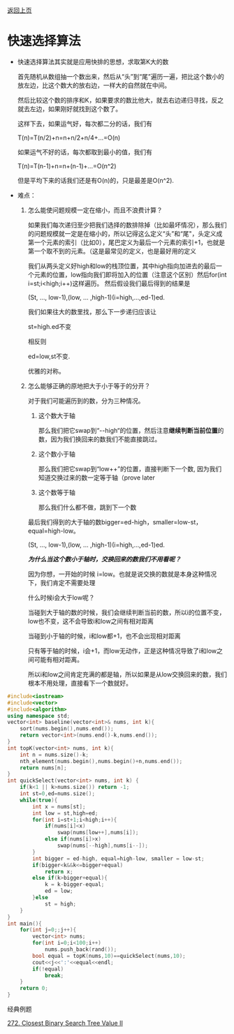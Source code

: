 [返回上页](..)

# 快速选择算法

- 快速选择算法其实就是应用快排的思想，求取第K大的数

  首先随机从数组抽一个数出来，然后从“头”到“尾”遍历一遍，把比这个数小的放左边，比这个数大的放右边，一样大的自然就在中间。

  然后比较这个数的排序和K，如果要求的数比他大，就去右边递归寻找，反之就去左边，如果刚好就找到这个数了。

  这样下去，如果运气好，每次都二分的话，我们有

  T(n)=T(n/2)+n=n+n/2+n/4+...=O(n)

  如果运气不好的话，每次都取到最小的值，我们有

  T(n)=T(n-1)+n=n+(n-1)+...=O(n^2)

  但是平均下来的话我们还是有O(n)的，只是最差是O(n^2).

- 难点：

  1. 怎么能使问题规模一定在缩小，而且不浪费计算？

     如果我们每次递归至少把我们选择的数排除掉（比如最坏情况），那么我们的问题规模就一定是在缩小的，所以记得这么定义“头”和“尾"，头定义成第一个元素的索引（比如0），尾巴定义为最后一个元素的索引+1，也就是第一个取不到的元素。（这是最常见的定义，也是最好用的定义

     我们从两头定义好high和low的栈顶位置，其中high指向加进去的最后一个元素的位置，low指向我们即将加入的位置（注意这个区别）然后for(int i=st;i<high;i++)这样遍历。 然后假设我们最后得到的结果是

     (St, ..., low-1),(low, ... ,high-1)(i=high,...,ed-1)ed.

     我们如果往大的数里找，那么下一步递归应该让

     st=high.ed不变

     相反则

     ed=low,st不变.

     优雅的对称。

  2. 怎么能够正确的原地把大于小于等于的分开？

     对于我们可能遍历到的数，分为三种情况。

     1. 这个数大于轴

        那么我们把它swap到“--high“的位置，然后注意**继续判断当前位置**的数，因为我们换回来的数我们不能直接跳过。

     2. 这个数小于轴

        那么我们把它swap到“low++”的位置，直接判断下一个数, 因为我们知道交换过来的数一定等于轴（prove later

     3. 这个数等于轴

        那么我们什么都不做，跳到下一个数

     最后我们得到的大于轴的数bigger=ed-high，smaller=low-st，equal=high-low。

     (St, ..., low-1),(low, ... ,high-1)(i=high,...,ed-1)ed.

     

     ***为什么当这个数小于轴时，交换回来的数我们不用看呢？***

     因为你想，一开始的时候 i=low。也就是说交换的数就是本身这种情况下，我们肯定不需要处理

     什么时候i会大于low呢？

     当碰到大于轴的数的时候，我们会继续判断当前的数，所以i的位置不变，low也不变，这不会导致i和low之间有相对距离

     当碰到小于轴的时候，i和low都+1，也不会出现相对距离

     只有等于轴的时候，i会+1，而low无动作，正是这种情况导致了i和low之间可能有相对距离。

     所以i和low之间肯定充满的都是轴，所以如果是从low交换回来的数，我们根本不用处理，直接看下一个数就好。

```c++
#include<iostream>
#include<vector>
#include<algorithm>
using namespace std;
vector<int> baseline(vector<int>& nums, int k){
	sort(nums.begin(),nums.end());
	return vector<int>(nums.end()-k,nums.end());
}
int topK(vector<int> nums, int k){
	int n = nums.size()-k;
	nth_element(nums.begin(),nums.begin()+n,nums.end());
	return nums[n];
}
int quickSelect(vector<int> nums, int k) {
	if(k<1 || k>nums.size()) return -1;
	int st=0,ed=nums.size();
	while(true){
		int x = nums[st];
		int low = st,high=ed;
		for(int i=st+1;i<high;i++){
			if(nums[i]<x)
				swap(nums[low++],nums[i]);
			else if(nums[i]>x)
				swap(nums[--high],nums[i--]);
		}
		int bigger = ed-high, equal=high-low, smaller = low-st;
		if(bigger<k&&k<=bigger+equal)
			return x;
		else if(k>bigger+equal){
			k = k-bigger-equal;
			ed = low;
		}else
			st = high;
	}
}
int main(){
	for(int j=0;;j++){
		vector<int> nums;
		for(int i=0;i<100;i++)
			nums.push_back(rand());
		bool equal = topK(nums,10)==quickSelect(nums,10);
		cout<<j<<':'<<equal<<endl;
		if(!equal)
			break;
	}
	return 0;
}
```

经典例题

[272. Closest Binary Search Tree Value II](https://leetcode.com/problems/closest-binary-search-tree-value-ii/)
